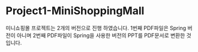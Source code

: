 # Project1-MiniShoppingMall

미니쇼핑몰 프로젝트는 2개의 버전으로 진행 하였습니다.
1번째 PDF파일은 Spring 버전이 아니며
2번째 PDF파일이 Spring을 사용한 버전의 PPT를 PDF문서로 변환한 것 입니다.
